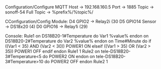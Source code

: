 Configuration/Configure MQTT
Host              -> 192.168.160.5
Port              -> 1885
Topic             -> sonoff-54
Full Topic        -> %prefix%/%topic%/

CConfiguration/Config Module:
D4 GPIO2         -> Relay2i (30
D5 GPIO14 Sensor -> DS18x20 (4)
D0 GPIO16        -> Relay1i (29)

Console:
Rule1 on DS18B20-1#Temperature do Var1 %value% endon on DS18B20-2#Temperature do Var2 %value% endon on Time#Minute do if ((Var1 < 35) AND (Var2 < 30)) POWER1 ON elseif ((Var1 > 35) OR (Var2 > 35)) POWER1 OFF endif endon
Rule1 1
Rule2 on tele-DS18B20-3#Temperature<5 do POWER2 ON endon on tele-DS18B20-3#Temperature>10 do POWER2 OFF endon
Rule2 1
